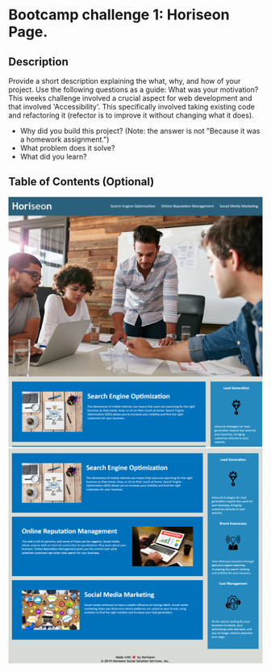 # Bootcamp challenge 1: Horiseon Page.

## Description

Provide a short description explaining the what, why, and how of your project. Use the following questions as a guide:
What was your motivation? This weeks challenge involved a crucial aspect for web development and that involved 'Accessibility'. This specifically involved taking existing code and refactoring it (refector is to improve it without changing what it does). 
- Why did you build this project? (Note: the answer is not "Because it was a homework assignment.")
- What problem does it solve?
- What did you learn?

## Table of Contents (Optional)


![Screenshot of Website](./assets/images/Horiseon%20screenshot%201.png)
![Screenshot of Website](./assets/images/Horiseon%20screenshot%202.png)
